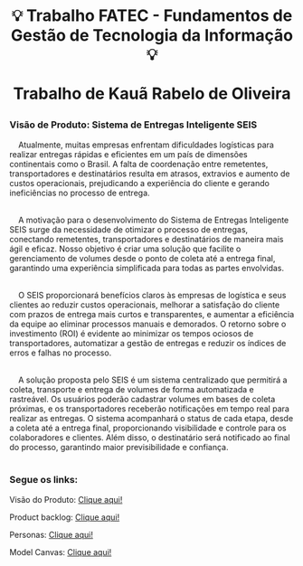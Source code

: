 <h1 align = center>

  💡 Trabalho FATEC - Fundamentos de Gestão de Tecnologia da Informação 💡
  <br><br> 
 Trabalho de Kauã Rabelo de Oliveira
</h1>

<h3>Visão de Produto: Sistema de Entregas Inteligente SEIS</h3>
<p>
  
&nbsp;&nbsp;&nbsp;&nbsp;Atualmente, muitas empresas enfrentam dificuldades logísticas para realizar entregas rápidas e eficientes em um país de dimensões continentais como o Brasil. A falta de coordenação entre remetentes, transportadores e destinatários resulta em atrasos, extravios e aumento de custos operacionais, prejudicando a experiência do cliente e gerando ineficiências no processo de entrega.<br><br>

&nbsp;&nbsp;&nbsp;&nbsp;A motivação para o desenvolvimento do Sistema de Entregas Inteligente SEIS surge da necessidade de otimizar o processo de entregas, conectando remetentes, transportadores e destinatários de maneira mais ágil e eficaz. Nosso objetivo é criar uma solução que facilite o gerenciamento de volumes desde o ponto de coleta até a entrega final, garantindo uma experiência simplificada para todas as partes envolvidas.<br><br>

&nbsp;&nbsp;&nbsp;&nbsp;O SEIS proporcionará benefícios claros às empresas de logística e seus clientes ao reduzir custos operacionais, melhorar a satisfação do cliente com prazos de entrega mais curtos e transparentes, e aumentar a eficiência da equipe ao eliminar processos manuais e demorados. O retorno sobre o investimento (ROI) é evidente ao minimizar os tempos ociosos de transportadores, automatizar a gestão de entregas e reduzir os índices de erros e falhas no processo.<br><br>

&nbsp;&nbsp;&nbsp;&nbsp;A solução proposta pelo SEIS é um sistema centralizado que permitirá a coleta, transporte e entrega de volumes de forma automatizada e rastreável. Os usuários poderão cadastrar volumes em bases de coleta próximas, e os transportadores receberão notificações em tempo real para realizar as entregas. O sistema acompanhará o status de cada etapa, desde a coleta até a entrega final, proporcionando visibilidade e controle para os colaboradores e clientes. Além disso, o destinatário será notificado ao final do processo, garantindo maior previsibilidade e confiança.<br><br>

</p>


<h3>Segue os links: </h3>

<p>Visão do Produto: <a href="https://github.com/Kauarabelo/FGTI/blob/main/Vis%C3%A3o%20do%20Produto.pdf"> Clique aqui!</a></p>
<p>Product backlog: <a href="https://github.com/Kauarabelo/FGTI/blob/main/Product%20BackLog.pdf"> Clique aqui!</a></p>
<p>Personas: <a href="https://github.com/Kauarabelo/FGTI/blob/main/Personas.pdf"> Clique aqui!</a></p>
<p>Model Canvas: <a href="https://github.com/Kauarabelo/FGTI/blob/main/ProjectModelCanvasA1.pdf"> Clique aqui!</a></p>
